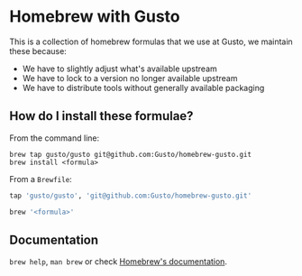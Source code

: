 # Homebrew with Gusto

This is a collection of homebrew formulas that we use at Gusto, we maintain these because:
* We have to slightly adjust what's available upstream
* We have to lock to a version no longer available upstream
* We have to distribute tools without generally available packaging

## How do I install these formulae?

From the command line:

```shell
brew tap gusto/gusto git@github.com:Gusto/homebrew-gusto.git
brew install <formula>
```

From a `Brewfile`:

```ruby
tap 'gusto/gusto', 'git@github.com:Gusto/homebrew-gusto.git'

brew '<formula>'
```

## Documentation

`brew help`, `man brew` or check [Homebrew's documentation](https://docs.brew.sh).
